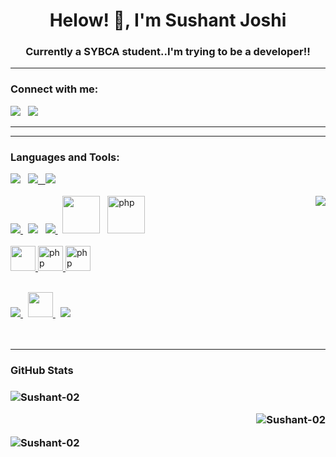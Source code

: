 <h1 align="center">Helow! 👋, I'm Sushant Joshi</h1>
<h3 align="center">Currently a SYBCA student..I'm trying to be a developer!!</h3>


<hr>
<h3 align="left">Connect with me:</u></h3>
<p>
<a href="https://www.linkedin.com/in/sushant-joshi-b104bb21b" target="blank"><img src="https://img.icons8.com/color/48/000000/linkedin.png"/></a>  &nbsp;
<a href="mailto:sushantjoshi7875@gmail.com" target="blank"><img src="https://img.icons8.com/color/48/000000/gmail-new.png"/></a> 
<hr>

<hr>
<h3 align="left">Languages and Tools:</h3>
<p align="left"> 
  <a href="https://www.w3schools.com/cpp/" target="_blank"> <img src="https://img.icons8.com/color/48/000000/c-plus-plus-logo.png"/></a> &nbsp;
   <a href="https://www.java.com" target="_blank"> <img src="https://img.icons8.com/color/48/000000/java-coffee-cup-logo.png"/>  &nbsp;
  <a href="https://www.python.org" target="_blank"> <img src="https://img.icons8.com/color/48/000000/python.png"/></a>
  <br/>
  <br/>
        <img align="right" src="https://media.giphy.com/media/sRFEa8lbeC7zbcIZZR/giphy.gif"/>
  <a href="https://www.w3.org/html/" target="_blank"> <img src="https://img.icons8.com/color/48/000000/html-5--v1.png"/> </a>  &nbsp;
   <a href="https://www.w3schools.com/css/" target="_blank"> <img src="https://img.icons8.com/color/48/000000/css3.png"/></a>  &nbsp;
    <a href="https://developer.mozilla.org/en-US/docs/Web/JavaScript" target="_blank"> <img src="https://img.icons8.com/color/48/000000/javascript.png"/> </a>  &nbsp;
    <a href="https://mysql.com/" target="_blank"><img src="https://www.vectorlogo.zone/logos/mysql/mysql-official.svg" width="60" height="60"/></a>  &nbsp;
    <a href="https://php.net/" target="_blank"> <img src="http://php.net/images/logos/php-logo.svg" alt="php" width="60" height="60"/> </a> 
  <br/>
   <br/>
  <a href="https://dart.dev/" target="_blank"> <img src="https://www.vectorlogo.zone/logos/dartlang/dartlang-icon.svg" width="40" height="40"/> </a>
      <a href="https://flutter.dev/" target="_blank"> <img src="https://www.vectorlogo.zone/logos/flutterio/flutterio-icon.svg" alt="php" width="40" height="40"/> </a>
      <a href="https://firebase.flutter.dev/" target="_blank"> <img src="https://www.vectorlogo.zone/logos/firebase/firebase-icon.svg" alt="php" width="40" height="40"/> </a>
  <br/>
  <br/>

  <a href="https://git-scm.com/" target="_blank"> <img src="https://img.icons8.com/color/48/000000/git.png"/> </a> &nbsp;
  <a href="https://code.visualstudio.com/" target="_blank"> <img src="https://www.vectorlogo.zone/logos/visualstudio_code/visualstudio_code-icon.svg" width="40" height="40"/> </a>  &nbsp;
 <a href="https://git-scm.com/https://www.jetbrains.com/idea/" target="_blank"><img src="https://img.icons8.com/color/48/4a90e2/intellij-idea.png"/></a> 
  <br/>
     <br/>
     <br/>
  
  
     
  </p>
  <hr>

  <h3>GitHub Stats<h3/>
  <p align="left">
  <img  src="https://github-readme-stats.vercel.app/api?username=joshi-sushant02&show_icons=true&count_private=true&locale=en&theme=outrun" alt="Sushant-02"/>
  
  </p>
  
<p align="right">
    <img  src="http://github-readme-streak-stats.herokuapp.com?user=joshi-sushant02&theme=buefy-dark&date_format=M%20j%5B%2C%20Y%5D" alt="Sushant-02"/>
      </p>
   <p align="left">
      <img  src="https://github-readme-stats.vercel.app/api/top-langs?username=joshi-sushant02&show_icons=true&locale=en&layout=compact&theme=outrun" alt="Sushant-02" />
  </p>

